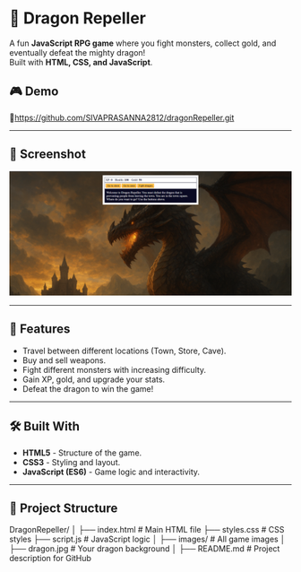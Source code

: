 # 🐉 Dragon Repeller

A fun **JavaScript RPG game** where you fight monsters, collect gold, and eventually defeat the mighty dragon!  
Built with **HTML, CSS, and JavaScript**.

## 🎮 Demo
🔗https://github.com/SIVAPRASANNA2812/dragonRepeller.git

---

## 📸 Screenshot
![Dragon Repeller Screenshot](dragonRepellerScreenshot.jpg)<!-- Replace with actual screenshot if available -->

---

## 🚀 Features
- Travel between different locations (Town, Store, Cave).
- Buy and sell weapons.
- Fight different monsters with increasing difficulty.
- Gain XP, gold, and upgrade your stats.
- Defeat the dragon to win the game!

---

## 🛠️ Built With
- **HTML5** - Structure of the game.
- **CSS3** - Styling and layout.
- **JavaScript (ES6)** - Game logic and interactivity.

---

## 📂 Project Structure
DragonRepeller/
│
├── index.html          # Main HTML file
├── styles.css          # CSS styles
├── script.js           # JavaScript logic
│
├── images/             # All game images
│   ├── dragon.jpg      # Your dragon background
│
├── README.md           # Project description for GitHub

